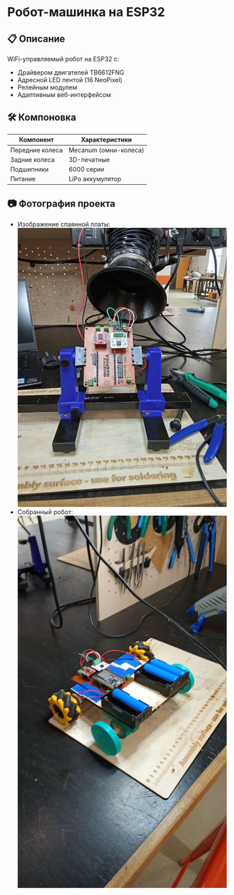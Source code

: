 # Робот-машинка на ESP32

## 📋 Описание
WiFi-управляемый робот на ESP32 с:
- Драйвером двигателей TB6612FNG
- Адресной LED лентой (16 NeoPixel)
- Релейным модулем
- Адаптивным веб-интерфейсом

## 🛠️ Компоновка
| Компонент       | Характеристики                     |
|-----------------|-----------------------------------|
| Передние колеса | Mecanum (омни-колеса)             |
| Задние колеса   | 3D-печатные                       |
| Подшипники      | 6000 серии                        |
| Питание         | LiPo аккумулятор                  |

## 📷 Фотография проекта
- Изображение спаянной платы:
![Плата](img/plata.jpg)
- Собранный робот:
![Фото робота](img/bot.jpg)
